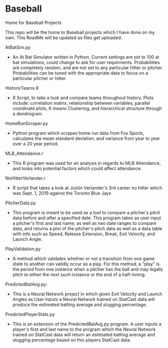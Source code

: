 # Baseball
Home for Baseball Projects

This repo will be the home to Baseball projects which I have done on my own.
This ReadMe will be updated as files get uploaded.

AtBatSim.py
- An At Bat Simulator written in Python. Current settings are set to 100 at bat simulations, could change to ask for user requirments. Probabilities are completely random, and are not set to any particular hitter or pitcher. Probabilities can be tuned with the appropriate data to focus on a particular pitcher or hitter. 

HistoricTeams.R
- R Script, to take a look and compare teams throughout history. Plots include: correlation matrix, relationship between variables, parallel coordinate plots, K means Clustering, and hierarchical structure through a dendrogram

HomeRunScraper.py
- Python program which scrapes home run data from Fox Sports, calculates the mean standard deviation, and variance from year to year over a 20 year period. 

MLB_Attendance.r
- This R program was used for an analysis in regards to MLB Attendance, and looks into potential factors which could affect attendance. 

NoHitterVerlander.r
- R script that takes a look at Justin Verlander's 3rd career no hitter which was Sept. 1, 2019 against the Toronto Blue Jays

PitcherData.py
- This program is meant to be used as a tool to compare a pitcher's pitch data before and after a specified date. This program takes as user input a pitcher's first and last name, as well as two date ranges to compare data, and returns a plot of the pitcher's pitch data as well as a data table with info such as Speed, Release Extension, Break, Exit Velocity, and Launch Angle. 

PlayValidation.py
- A method which validates whether or not a transition from one game state to another can validly occur as a play. For this method, a "play" is the period from one instance when a pitcher has the ball and may legally pitch to either the next such instance or the end of a half-inning. 

PredictedBatAvg.py: 
- This is a Neural Network project in which given Exit Velocity and Launch Angles as User Inputs a Neural Network trained on StatCast data will produce the estimated batting average and slugging percentage.

PredictedPlayerStats.py
- This is an extension of the PredictedBatAvg.py program. A user inputs a player's first and last name to the program which the Neural Network trained on StatCast data will return an estimated batting average and slugging percentage based on this players StatCast data.

